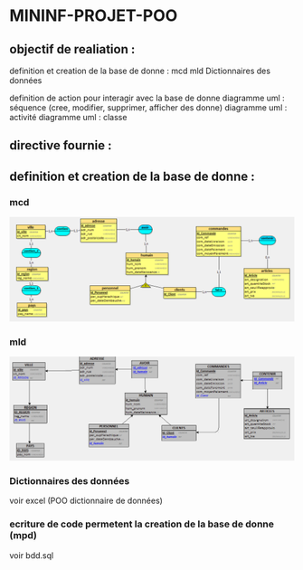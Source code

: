 # MININF-PROJET-POO
## objectif de realiation : 

definition et creation de la base de donne : 
    mcd 
    mld
    Dictionnaires des données

definition de action pour interagir avec la base de donne 
    diagramme uml : séquence (cree, modifier, supprimer, afficher des donne)
    diagramme uml : activité
    diagramme uml : classe 

## directive fournie : 



## definition et creation de la base de donne : 

### mcd 

![Alt text](mcd.png)

### mld

![Alt text](mld.png)

### Dictionnaires des données

voir excel (POO dictionnaire de données)

### ecriture de code permetent la creation de la base de donne (mpd)
voir bdd.sql